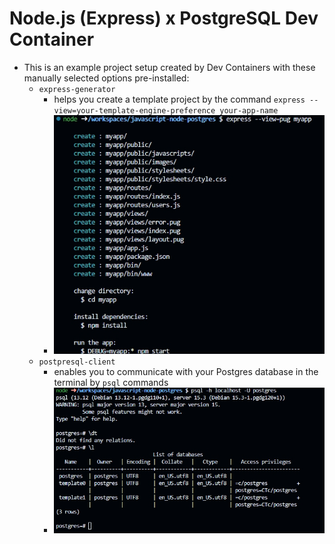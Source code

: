 # Node.js (Express) x PostgreSQL Dev Container
- This is an example project setup created by Dev Containers with these manually selected options pre-installed:
  - `express-generator`
    - helps you create a template project by the command `express --view=your-template-engine-preference your-app-name`
    - ![express-generator](/screenshots/express-generator.jpg)
  - `postpresql-client`
    - enables you to communicate with your Postgres database in the terminal by `psql` commands
    - ![psql](/screenshots/psql.jpg)
